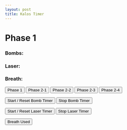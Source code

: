 ```yaml
---
layout: post
title: Kalos Timer
---
```


<h1>Phase <a id="phase">1</a></h1>
<h3>Bombs: <a id="bombTimer"></a></h3>
<h3>Laser: <a id="laserTimer"></a></h3>
<h3>Breath: <a id="breathTimer"></a></h3>

<script>
    var phase = 0;
    var phasemap = ['1','2-1','2-2','2-3','2-4']
    function togglePhase(n) {
            phase = n;
            document.getElementById("phase").innerHTML = phasemap[phase];
    };
    var bombEta = 0;
    var bombTimerID = 0;
    var laserEta = 0;
    var laserTimerID = 0;
    var breathEta = 0;
    var breathTimerID = 0;
    var breathCooldowns = [59, 59, 44, 29, 29]

    function bombTick(){
        if(bombEta < 100){
            bombEta = 11000;
        };
        bombEta -= 100;

        if(bombEta < 2000) {
            document.getElementById("bombTimer").innerHTML = '<span style="color:red">' + bombEta/1000 + '</span>'
        }
        else {
            document.getElementById("bombTimer").innerHTML = bombEta/1000
        };
    };
    function bombReset(){
        bombEta = 11000;
        if(bombTimerID == 0){
            bombTimerID = setInterval(bombTick,100);
        };
    };
    function bombEnd(){
        bombEta =0;
        clearInterval(bombTimerID);
        bombTimerID = 0;
        document.getElementById("bombTimer").innerHTML = '';
    };

    function laserTick(){
        if(laserEta < 100){
            laserEta = 15000;
        };
        laserEta -= 100;

        if(laserEta < 2000) {
            document.getElementById("laserTimer").innerHTML = '<span style="color:red">' + laserEta/1000 + '</span>'
        }
        else {
            document.getElementById("laserTimer").innerHTML = laserEta/1000
        };
    };
    function laserReset(){
        laserEta = 15000;
        if(laserTimerID == 0){
            laserTimerID = setInterval(laserTick,100);
        };
    };
    function laserEnd(){
        laserEta =0;
        clearInterval(laserTimerID);
        laserTimerID = 0;
        document.getElementById("laserTimer").innerHTML = '';
    };

    function breathTick(){
        if(breathEta < 1){
            breathEta = 0;
            document.getElementById("breathTimer").innerHTML = '<span style="color:lavender">Off Cooldown</span>'
            clearInterval(breathTimerID);
            breathTimerID = 0;
        }
        else {
            breathEta -= 1;
            document.getElementById("breathTimer").innerHTML = breathEta;
        };
    };
    function breathReset(){
        breathEta = breathCooldowns[phase];
        document.getElementById("breathTimer").innerHTML = breathEta;
        if(breathTimerID == 0){
            breathTimerID = setInterval(breathTick,1000);
        };
    }
    </script>

<button onClick="togglePhase(0)">Phase 1</button> <button onClick="togglePhase(1)">Phase 2-1</button> <button onClick="togglePhase(2)">Phase 2-2</button> <button onClick="togglePhase(3)">Phase 2-3</button> <button onClick="togglePhase(4)">Phase 2-4</button>

<button onClick="bombReset()">Start / Reset Bomb Timer</button> <button onClick="bombEnd()">Stop Bomb Timer</button> 

<button onClick="laserReset()">Start / Reset Laser Timer</button> <button onClick="laserEnd()">Stop Laser Timer</button> 

<button onClick="breathReset()">Breath Used</button>